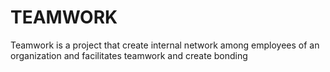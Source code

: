 # TEAMWORK
Teamwork is a project that create internal network among employees of an organization and facilitates teamwork and create bonding
